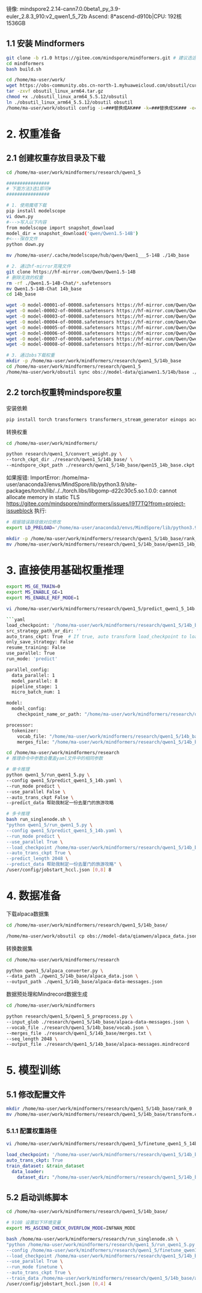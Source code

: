 镜像: mindspore2.2.14-cann7.0.0beta1_py_3.9-euler_2.8.3_910:v2_qwen1_5_72b
Ascend: 8*ascend-d910b|CPU: 192核 1536GB



## 1.1 安装 Mindformers

```bash
git clone -b r1.0 https://gitee.com/mindspore/mindformers.git # 建议选这个版本
cd mindformers
bash build.sh

cd /home/ma-user/work/
wget https://obs-community.obs.cn-north-1.myhuaweicloud.com/obsutil/current/obsutil_linux_arm64.tar.gz
tar -zxvf obsutil_linux_arm64.tar.gz
chmod +x ./obsutil_linux_arm64_5.5.12/obsutil
ln ./obsutil_linux_arm64_5.5.12/obsutil obsutil
/home/ma-user/work/obsutil config -i=###替换成AK### -k=###替换成SK### -e=obs.cn-east-292.mygaoxinai.com

```

# 2. 权重准备

## 2.1 创建权重存放目录及下载
```bash
cd /home/ma-user/work/mindformers/research/qwen1_5

################
# 下面方法3选1即可#
################

# 1. 使用魔塔下载
pip install modelscope
vi down.py
#--->写入以下内容
from modelscope import snapshot_download
model_dir = snapshot_download('qwen/Qwen1.5-14B')
#<---保存文件
python down.py

mv /home/ma-user/.cache/modelscope/hub/qwen/Qwen1___5-14B ./14b_base

# 2. 通过hf-mirror克隆文件
git clone https://hf-mirror.com/Qwen/Qwen1.5-14B
# 删除无效的权重
rm -rf ./Qwen1.5-14B-Chat/*.safetensors
mv Qwen1.5-14B-Chat 14b_base
cd 14b_base

wget -O model-00001-of-00008.safetensors https://hf-mirror.com/Qwen/Qwen1.5-14B-Chat/resolve/main/model-00001-of-00008.safetensors?download=true
wget -O model-00002-of-00008.safetensors https://hf-mirror.com/Qwen/Qwen1.5-14B-Chat/resolve/main/model-00002-of-00008.safetensors?download=true
wget -O model-00003-of-00008.safetensors https://hf-mirror.com/Qwen/Qwen1.5-14B-Chat/resolve/main/model-00003-of-00008.safetensors?download=true
wget -O model-00004-of-00008.safetensors https://hf-mirror.com/Qwen/Qwen1.5-14B-Chat/resolve/main/model-00004-of-00008.safetensors?download=true
wget -O model-00005-of-00008.safetensors https://hf-mirror.com/Qwen/Qwen1.5-14B-Chat/resolve/main/model-00005-of-00008.safetensors?download=true
wget -O model-00006-of-00008.safetensors https://hf-mirror.com/Qwen/Qwen1.5-14B-Chat/resolve/main/model-00006-of-00008.safetensors?download=true
wget -O model-00007-of-00008.safetensors https://hf-mirror.com/Qwen/Qwen1.5-14B-Chat/resolve/main/model-00007-of-00008.safetensors?download=true
wget -O model-00008-of-00008.safetensors https://hf-mirror.com/Qwen/Qwen1.5-14B-Chat/resolve/main/model-00008-of-00008.safetensors?download=true

# 3. 通过obs下载权重
mkdir -p /home/ma-user/work/mindformers/research/qwen1_5/14b_base
cd /home/ma-user/work/mindformers/research/qwen1_5
/home/ma-user/work/obsutil sync obs://model-data/qianwen1.5/14b/base ./14b_base

```

## 2.2 torch权重转mindspore权重

安装依赖
```bash
pip install torch transformers transformers_stream_generator einops accelerate
```

转换权重
```bash
cd /home/ma-user/work/mindformers/

python research/qwen1_5/convert_weight.py \
--torch_ckpt_dir ./research/qwen1_5/14b_base/ \
--mindspore_ckpt_path ./research/qwen1_5/14b_base/qwen15_14b_base.ckpt

```

如果报错:
ImportError: /home/ma-user/anaconda3/envs/MindSpore/lib/python3.9/site-packages/torch/lib/../../torch.libs/libgomp-d22c30c5.so.1.0.0: cannot allocate memory in static TLS https://gitee.com/mindspore/mindformers/issues/I9T7TQ?from=project-issueblock
执行:
```bash
# 根据错误路径做对应修改
export LD_PRELOAD='/home/ma-user/anaconda3/envs/MindSpore/lib/python3.9/site-packages/torch.libs/libgomp-4dbbc2f2.so.1.0.0'
```

```bash
mkdir -p /home/ma-user/work/mindformers/research/qwen1_5/14b_base/rank_0/
mv /home/ma-user/work/mindformers/research/qwen1_5/14b_base/qwen15_14b_base.ckpt /home/ma-user/work/mindformers/research/qwen1_5/14b_base/rank_0/

```

# 3. 直接使用基础权重推理

```bash
export MS_GE_TRAIN=0
export MS_ENABLE_GE=1
export MS_ENABLE_REF_MODE=1

vi /home/ma-user/work/mindformers/research/qwen1_5/predict_qwen1_5_14b.yaml

```yaml
load_checkpoint: '/home/ma-user/work/mindformers/research/qwen1_5/14b_base/'
src_strategy_path_or_dir: ''
auto_trans_ckpt: True  # If true, auto transform load_checkpoint to load in distributed model
only_save_strategy: False
resume_training: False
use_parallel: True
run_mode: 'predict'

parallel_config:
  data_parallel: 1
  model_parallel: 8
  pipeline_stage: 1
  micro_batch_num: 1

model:
  model_config:
    checkpoint_name_or_path: "/home/ma-user/work/mindformers/research/qwen1_5/14b_base/rank_0/qwen15_14b_base.ckpt"

processor:
  tokenizer:
    vocab_file: "/home/ma-user/work/mindformers/research/qwen1_5/14b_base/vocab.json"
    merges_file: "/home/ma-user/work/mindformers/research/qwen1_5/14b_base/merges.txt"
```

```bash
cd /home/ma-user/work/mindformers/research
# 推理命令中参数会覆盖yaml文件中的相同参数

# 单卡推理
python qwen1_5/run_qwen1_5.py \
--config qwen1_5/predict_qwen1_5_14b.yaml \
--run_mode predict \
--use_parallel False \
--auto_trans_ckpt False \
--predict_data 帮助我制定一份去厦门的旅游攻略

# 多卡推理
bash run_singlenode.sh \
"python qwen1_5/run_qwen1_5.py \
--config qwen1_5/predict_qwen1_5_14b.yaml \
--run_mode predict \
--use_parallel True \
--load_checkpoint /home/ma-user/work/mindformers/research/qwen1_5/14b_base/ \
--auto_trans_ckpt True \
--predict_length 2048 \
--predict_data 帮助我制定一份去厦门的旅游攻略" \
/user/config/jobstart_hccl.json [0,8] 8

```

# 4. 数据准备

下载alpaca数据集

```bash
cd /home/ma-user/work/mindformers/research/qwen1_5/14b_base/

/home/ma-user/work/obsutil cp obs://model-data/qianwen/alpaca_data.json ./

```

转换数据集

```bash
cd /home/ma-user/work/mindformers/research

python qwen1_5/alpaca_converter.py \
--data_path ./qwen1_5/14b_base/alpaca_data.json \
--output_path ./qwen1_5/14b_base/alpaca-data-messages.json

```

数据预处理和Mindrecord数据生成

```bash
cd /home/ma-user/work/mindformers

python research/qwen1_5/qwen1_5_preprocess.py \
--input_glob ./research/qwen1_5/14b_base/alpaca-data-messages.json \
--vocab_file ./research/qwen1_5/14b_base/vocab.json \
--merges_file ./research/qwen1_5/14b_base/merges.txt \
--seq_length 2048 \
--output_file ./research/qwen1_5/14b_base/alpaca-messages.mindrecord

```

# 5. 模型训练

## 5.1 修改配置文件

```bash
mkdir /home/ma-user/work/mindformers/research/qwen1_5/14b_base/rank_0
mv /home/ma-user/work/mindformers/research/qwen1_5/14b_base/transform.ckpt /home/ma-user/work/mindformers/research/qwen1_5/14b_base/rank_0/
```
### 5.1.1 配置权重路径

```bash
vi /home/ma-user/work/mindformers/research/qwen1_5/finetune_qwen1_5_14b_base.yaml
```

```yaml
load_checkpoint: '/home/ma-user/work/mindformers/research/qwen1_5/14b_base/'
auto_trans_ckpt: True
train_dataset: &train_dataset
  data_loader:
    dataset_dir: "/home/ma-user/work/mindformers/research/qwen1_5/14b_base/alpaca-messages.mindrecord"
```
## 5.2 启动训练脚本

```bash
cd /home/ma-user/work/mindformers/research/qwen1_5/14b_base/

# 910B 设置如下环境变量
export MS_ASCEND_CHECK_OVERFLOW_MODE=INFNAN_MODE

bash /home/ma-user/work/mindformers/research/run_singlenode.sh \
"python /home/ma-user/work/mindformers/research/qwen1_5/run_qwen1_5.py \
--config /home/ma-user/work/mindformers/research/qwen1_5/finetune_qwen1_5_14b_base.yaml \
--load_checkpoint /home/ma-user/work/mindformers/research/qwen1_5/14b_base/ \
--use_parallel True \
--run_mode finetune \
--auto_trans_ckpt True \
--train_data /home/ma-user/work/mindformers/research/qwen1_5/14b_base/alpaca-messages.mindrecord" \
/user/config/jobstart_hccl.json [0,4] 4

```
